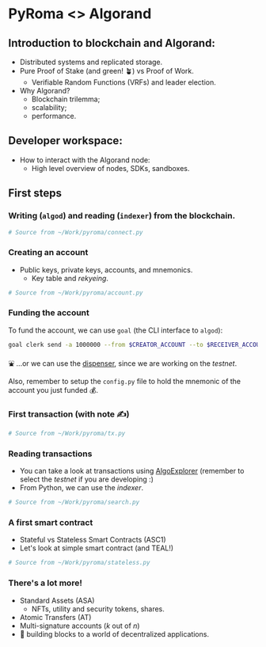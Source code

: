 # PyRoma <> Algorand

## Introduction to blockchain and Algorand:

- Distributed systems and replicated storage.
- Pure Proof of Stake (and green! 🪴) vs Proof of Work.
  - Verifiable Random Functions (VRFs) and leader election.
- Why Algorand?
  - Blockchain trilemma;
  - scalability;
  - performance.

## Developer workspace:

- How to interact with the Algorand node:
  - High level overview of nodes, SDKs, sandboxes.

## First steps

### Writing (`algod`) and reading (`indexer`) from the blockchain.

```python
# Source from ~/Work/pyroma/connect.py
```

### Creating an account

- Public keys, private keys, accounts, and mnemonics.
  - Key table and _rekyeing_.

```python
# Source from ~/Work/pyroma/account.py
```

### Funding the account

To fund the account, we can use `goal` (the CLI interface to `algod`):

```bash
goal clerk send -a 1000000 --from $CREATOR_ACCOUNT --to $RECEIVER_ACCOUNT
```

⛲ ...or we can use the [dispenser](https://testnet.algoexplorer.io/dispenser),
since we are working on the _testnet_.

Also, remember to setup the `config.py` file to hold the mnemonic of the account
you just funded 💰.

### First transaction (with note ✍️)

```python
# Source from ~/Work/pyroma/tx.py
```

### Reading transactions

- You can take a look at transactions using
  [AlgoExplorer](https://algoexplorer.io) (remember to select the _testnet_ if
  you are developing :)
- From Python, we can use the _indexer_.

```python
# Source from ~/Work/pyroma/search.py
```

### A first smart contract

- Stateful vs Stateless Smart Contracts (ASC1)
- Let's look at simple smart contract (and TEAL!)

```python
# Source from ~/Work/pyroma/stateless.py
```

### There's a lot more!

- Standard Assets (ASA)
  - NFTs, utility and security tokens, shares.
- Atomic Transfers (AT)
- Multi-signature accounts (_k_ out of _n_)
- 🧱 building blocks to a world of decentralized applications.
